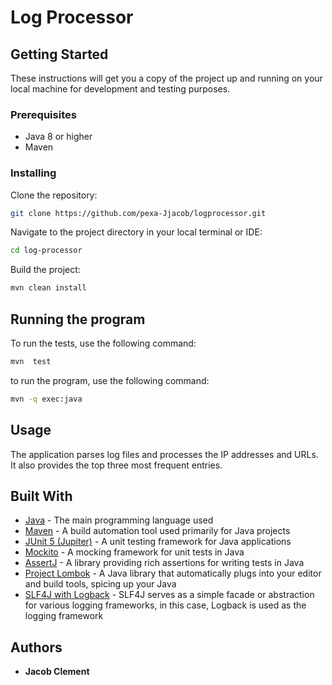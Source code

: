 # Log Processor

## Getting Started

These instructions will get you a copy of the project up and running on your local machine for development and testing purposes.

### Prerequisites

- Java 8 or higher
- Maven

### Installing

Clone the repository:

```bash
git clone https://github.com/pexa-Jjacob/logprocessor.git
```

Navigate to the project directory in your local terminal or IDE:

```bash
cd log-processor
```

Build the project:

```bash
mvn clean install
```

## Running the program

To run the tests, use the following command:

```bash
mvn  test
```

to run the program, use the following command:

```bash 
mvn -q exec:java
```

## Usage

The application parses log files and processes the IP addresses and URLs. It also provides the top three most frequent entries.

## Built With

- [Java](https://www.java.com/) - The main programming language used
- [Maven](https://maven.apache.org/) - A build automation tool used primarily for Java projects
- [JUnit 5 (Jupiter)](https://junit.org/junit5/) - A unit testing framework for Java applications
- [Mockito](https://site.mockito.org/) - A mocking framework for unit tests in Java
- [AssertJ](https://assertj.github.io/doc/) - A library providing rich assertions for writing tests in Java
- [Project Lombok](https://projectlombok.org/) - A Java library that automatically plugs into your editor and build tools, spicing up your Java
- [SLF4J with Logback](http://www.slf4j.org/) - SLF4J serves as a simple facade or abstraction for various logging frameworks, in this case, Logback is used as the logging framework

## Authors

- **Jacob Clement** 
